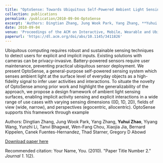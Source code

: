 ```yaml
---
title: "OptoSense: Towards Ubiquitous Self-Powered Ambient Light Sensing Surfaces"
collection: publications
permalink: /publication/2010-09-04-OptoSense
excerpt: 'Authors: Dingtian Zhang, Jung Wook Park, Yang Zhang, **Yuhui Zhao**, Yiyang Wang, Yunzhi Li, Tanvi Bhagwat, Wen-Fang Chou, Xiaojia Jia, Bernard Kippelen, Canek Fuentes-Hernandez, Thad Starner, Gregory D Abowd'
date: 2010-09-04
venue: 'Proceedings of the ACM on Interactive, Mobile, Wearable and Ubiquitous Technologies'
paperurl: 'https://dl.acm.org/doi/abs/10.1145/3411826'
---
```

<!-- citation: 'Your Name, You. (2010). &quot;Paper Title Number 2.&quot; <i>Journal 1</i>. 1(2).' -->
Ubiquitous computing requires robust and sustainable sensing techniques to detect users for explicit and implicit inputs. Existing solutions with cameras can be privacy-invasive. Battery-powered sensors require user maintenance, preventing practical ubiquitous sensor deployment. We present OptoSense, a general-purpose self-powered sensing system which senses ambient light at the surface level of everyday objects as a high-fidelity signal to infer user activities and interactions. To situate the novelty of OptoSense among prior work and highlight the generalizability of the approach, we propose a design framework of ambient light sensing surfaces, enabling implicit activity sensing and explicit interactions in a wide range of use cases with varying sensing dimensions (0D, 1D, 2D), fields of view (wide, narrow), and perspectives (egocentric, allocentric). OptoSense supports this framework through example

Authors: Dingtian Zhang, Jung Wook Park, Yang Zhang, **Yuhui Zhao**, Yiyang Wang, Yunzhi Li, Tanvi Bhagwat, Wen-Fang Chou, Xiaojia Jia, Bernard Kippelen, Canek Fuentes-Hernandez, Thad Starner, Gregory D Abowd

[Download paper here](https://dl.acm.org/doi/pdf/10.1145/3411826)

Recommended citation: Your Name, You. (2010). "Paper Title Number 2." <i>Journal 1</i>. 1(2).